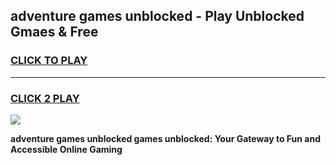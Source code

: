 
## adventure games unblocked - Play Unblocked Gmaes & Free
<h3>
<a href="https://news.freeplayer.one?title=adventure_games_unblocked&ref=23F">CLICK TO PLAY</a></h3>
<hr>

<h3>
<a href="https://news.freeplayer.one?title=adventure_games_unblocked&ref=23F">CLICK 2 PLAY</a>
  
</h3>

<a href="https://news.freeplayer.one?title=adventure_games_unblocked&ref=23F/"><img src="https://clearcache.store/games.png"></a>


**adventure games unblocked games unblocked: Your Gateway to Fun and Accessible Online Gaming**
